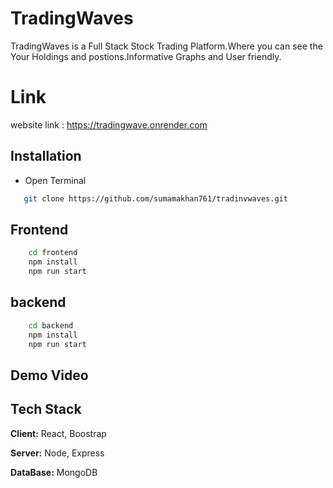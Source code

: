 # TradingWaves

TradingWaves is a Full Stack Stock Trading Platform.Where you can see the Your Holdings and postions.Informative Graphs and User friendly.

# Link

website link : https://tradingwave.onrender.com

## Installation

- Open Terminal

```bash
   git clone https://github.com/sumamakhan761/tradinvwaves.git 
```

## Frontend
```bash
    cd frontend
    npm install
    npm run start    
```
## backend
```bash
    cd backend
    npm install
    npm run start   
```

## Demo Video


## Tech Stack

**Client:** React, Boostrap 

**Server:** Node, Express

**DataBase:** MongoDB



